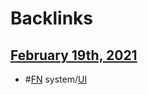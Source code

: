 
# Backlinks
## [February 19th, 2021](<February 19th, 2021.md>)
- #[FN](<FN.md>) system/[UI](<UI.md>)

